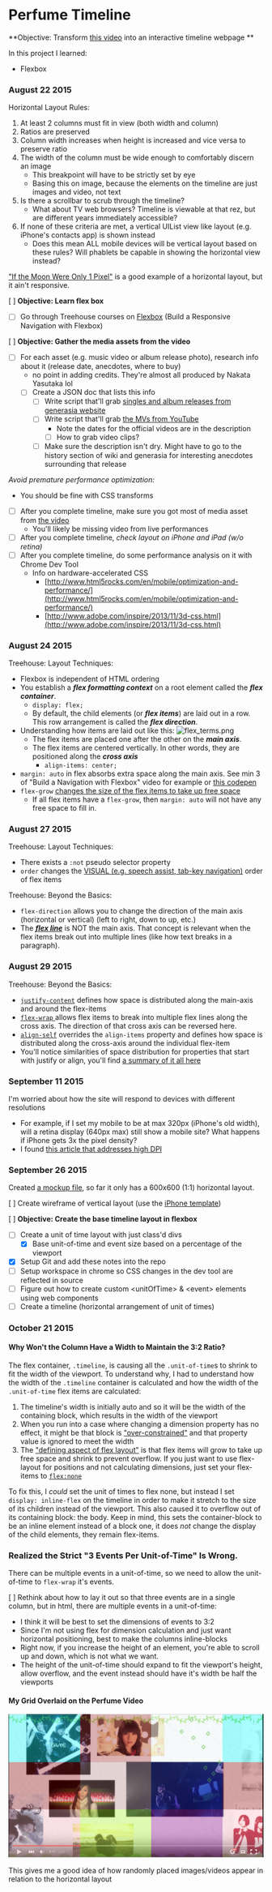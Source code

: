 Perfume Timeline
====

**Objective: Transform [this video](https://www.youtube.com/watch?v=iJoFOqoIEv0) into an interactive timeline webpage **

In this project I learned:

* Flexbox

### August 22 2015 ### 

Horizontal Layout Rules:

1. At least 2 columns must fit in view (both width and column)
2.  Ratios are preserved
3.  Column width increases when height is increased and vice versa to preserve ratio
4.  The width of the column must be wide enough to comfortably discern an image
	* This breakpoint will have to be strictly set by eye
	* Basing this on image, because the elements on the timeline are just images and video, not text
5. Is there a scrollbar to scrub through the timeline?
	* What about TV web browsers? Timeline is viewable at that rez, but are different years immediately accessible?
6.  If none of these criteria are met, a vertical UIList view like layout (e.g. iPhone's contacts app) is shown instead
	* Does this mean ALL mobile devices will be vertical layout based on these rules? Will phablets be capable in showing the horizontal view instead?

["If the Moon Were Only 1 Pixel"](http://joshworth.com/dev/pixelspace/pixelspace_solarsystem.html) is a good example of a horizontal layout, but it ain't responsive. 

[ ] **Objective: Learn flex box**

* [ ] Go through Treehouse courses on [Flexbox](http://teamtreehouse.com/library/q:flexbox) (Build a Responsive Navigation with Flexbox)


[ ] **Objective: Gather the media assets from the video**

* [ ] For each asset (e.g. music video or album release photo), research info about it (release date, anecdotes, where to buy)
	* no point in adding credits. They're almost all produced by Nakata Yasutaka lol
	* [ ] Create a JSON doc that lists this info
		* [ ] Write script that'll grab [singles and album releases from generasia website](http://www.generasia.com/wiki/Template:Perfume)
		* [ ] Write script that'll grab [the MVs from YouTube](https://www.youtube.com/user/Perfume/search?query=mv)
			* Note the dates for the official videos are in the description
			* [ ] How to grab video clips?
		* [ ] Make sure the description isn't dry. Might have to go to the history section of wiki and generasia for interesting anecdotes surrounding that release

_Avoid premature performance optimization:_

* You should be fine with CSS transforms
* [ ] After you complete timeline, make sure you got most of media asset from [the  video](https://www.youtube.com/watch?v=iJoFOqoIEv0)
	* You'll likely be missing video from live performances
* [ ] After you complete timeline, _check layout on iPhone and iPad (w/o retina)_
* [ ] After you complete timeline, do some performance analysis on it with Chrome Dev Tool
	* Info on hardware-accelerated CSS
		* [http://www.html5rocks.com/en/mobile/optimization-and-performance/](http://www.html5rocks.com/en/mobile/optimization-and-performance/)
		* [http://www.adobe.com/inspire/2013/11/3d-css.html](http://www.adobe.com/inspire/2013/11/3d-css.html)

### August 24 2015 ###

Treehouse: Layout Techniques:

* Flexbox is independent of HTML ordering
* You establish a _**flex formatting context**_ on a root element called the _**flex container**_.
	* `display: flex;`
	* By default, the child elements (or _**flex items**_) are laid out in a row. This row arrangement is called the _**flex direction**_.
* Understanding how items are laid out like this: ![flex_terms.png](https://developer.mozilla.org/files/3739/flex_terms.png)
	* The flex items are placed one after the other on the _**main axis**_.
	* The flex items are centered vertically. In other words, they are positioned along the _**cross axis**_
		* `align-items: center;`
* `margin: auto` in flex absorbs extra space along the main axis. See min 3 of "Build a Navigation with Flexbox" video for example or [this codepen](http://codepen.io/goerk/pen/uFkny)
* `flex-grow` [changes the size of the flex items to take up free space](http://www.w3.org/TR/css3-flexbox/#flex-grow-factor)
	* If all flex items have a `flex-grow`, then `margin: auto` will not have any free space to fill in.

### August 27 2015 ###

Treehouse: Layout Techniques:

* There exists a `:not` pseudo selector property
* `order` changes the [VISUAL (e.g. speech assist, tab-key navigation)](http://www.w3.org/TR/css-flexbox-1/#order-accessibility) order of flex items

Treehouse: Beyond the Basics:

* `flex-direction` allows you to change the direction of the main axis (horizontal or vertical) (left to right, down to up, etc.)
* The [_**flex line**_](http://www.w3.org/TR/css-flexbox-1/#flex-lines) is NOT the main axis. That concept is relevant when the flex items break out into multiple lines (like how text breaks in a paragraph).

### August 29 2015 ###

Treehouse: Beyond the Basics:

* [`justify-content`](http://dev.w3.org/csswg/css3-flexbox/#justify-content-property) defines how space is distributed along the main-axis and around the flex-items
* [`flex-wrap` ](https://drafts.csswg.org/css-flexbox-1/#flex-wrap-property)allows flex items to break into multiple flex lines along the cross axis. The direction of that cross axis can be reversed here.
* [`align-self`](https://drafts.csswg.org/css-align/#align-self-property) overrides the `align-items` property and defines how space is distributed along the cross-axis around the individual flex-item
* You'll notice similarities of space distribution for properties that start with justify or align, you'll find [a summary of it all here](https://drafts.csswg.org/css-align/#overview)


### September 11 2015 ###

I'm worried about how the site will respond to devices with different resolutions

* For example, if I set my mobile to be at max 320px (iPhone's old width), will a retina display (640px max) still show a mobile site? What happens if iPhone gets 3x the pixel density?
* I found [this article that addresses high DPI](http://www.html5rocks.com/en/mobile/high-dpi/)

### September 26 2015 ###

Created [a mockup file](Non-code%20Project%20files/Mockups.sketch), so far it only has a 600x600 (1:1) horizontal layout.

[ ] Create wireframe of vertical layout (use the [iPhone template](Non-code%20Project%20files/Minimal-iPhone-Flat.sketch))

[ ] **Objective: Create the base timeline layout in flexbox**

* [ ] Create a unit of time layout with just class'd divs
	* [X] Base unit-of-time and event size based on a percentage of the viewport
* [X] Setup Git and add these notes into the repo
* [ ] Setup workspace in chrome so CSS changes in the dev tool are reflected in source
* [ ] Figure out how to create custom \<unitOfTime> & \<event> elements using web components
* [ ] Create a timeline (horizontal arrangement of unit of times) 

### October 21 2015 ###

#### Why Won't the Column Have a Width to Maintain the 3:2 Ratio? ####
The flex container, `.timeline`,  is causing all the `.unit-of-time`s to shrink to fit the width of the viewport. To understand why, I had to understand how the width of the `.timeline` container is calculated and how the width of the `.unit-of-time` flex items are calculated:

1. The timeline's width is initially auto and so it will be the width of the containing block, which results in the width of the viewport
2. When you run into a case where changing a dimension property has no effect, it might be that block is ["over-constrained"](http://www.w3.org/TR/CSS21/visudet.html#blockwidth) and that property value is ignored to meet the width 
3. The ["defining aspect of flex layout"](http://www.w3.org/TR/css3-flexbox/#flex-property) is that flex items will grow to take up free space and shrink to prevent overflow. If you just want to use flex-layout for positions and not calculating dimensions,  just set your flex-items to [`flex:none`](http://www.w3.org/TR/css3-flexbox/#flex-initial)

To fix this, I _could_ set the unit of times to flex none, but instead I set `display: inline-flex` on the timeline in order to make it stretch to the size of its children instead of the viewport.  This also caused it to overflow out of its containing block: the body. Keep in mind, this sets the container-block to be an inline element instead of a block one, it does _not_ change the display of the child elements, they remain flex-items.

### Realized the Strict "3 Events Per Unit-of-Time" Is Wrong. ###
There can be multiple events in a unit-of-time, so we need to allow the unit-of-time to `flex-wrap` it's events. 

[ ] Rethink about how to lay it out so that three events are in a single column, but in html, there are multiple events in a unit-of-time: 

* I think it will be best to set the dimensions of events to 3:2
* Since I'm not using flex for dimension calculation and just want horizontal positioning, best to make the columns inline-blocks
* Right now, if you increase the height of an element, you're able to scroll up and down, which is not what we want.
* The height of the unit-of-time should expand to fit the viewport's height, allow overflow, and the event instead should have it's width be half the viewports

#### My Grid Overlaid on the Perfume Video ####

![Grid Overlaying Video](Non-code%20Project%20files/Grid%20Overlaying%20Video.jpg)

This gives me a good idea of how randomly placed images/videos appear in relation to the horizontal layout




